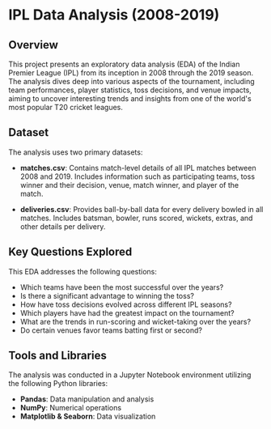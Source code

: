 # IPL Data Analysis (2008-2019)

## Overview

This project presents an exploratory data analysis (EDA) of the Indian Premier League (IPL) from its inception in 2008 through the 2019 season. The analysis dives deep into various aspects of the tournament, including team performances, player statistics, toss decisions, and venue impacts, aiming to uncover interesting trends and insights from one of the world's most popular T20 cricket leagues.

## Dataset

The analysis uses two primary datasets:

- **matches.csv**: Contains match-level details of all IPL matches between 2008 and 2019. Includes information such as participating teams, toss winner and their decision, venue, match winner, and player of the match.

- **deliveries.csv**: Provides ball-by-ball data for every delivery bowled in all matches. Includes batsman, bowler, runs scored, wickets, extras, and other details per delivery.

## Key Questions Explored

This EDA addresses the following questions:

- Which teams have been the most successful over the years?
- Is there a significant advantage to winning the toss?
- How have toss decisions evolved across different IPL seasons?
- Which players have had the greatest impact on the tournament?
- What are the trends in run-scoring and wicket-taking over the years?
- Do certain venues favor teams batting first or second?

## Tools and Libraries

The analysis was conducted in a Jupyter Notebook environment utilizing the following Python libraries:

- **Pandas**: Data manipulation and analysis
- **NumPy**: Numerical operations
- **Matplotlib & Seaborn**: Data visualization
